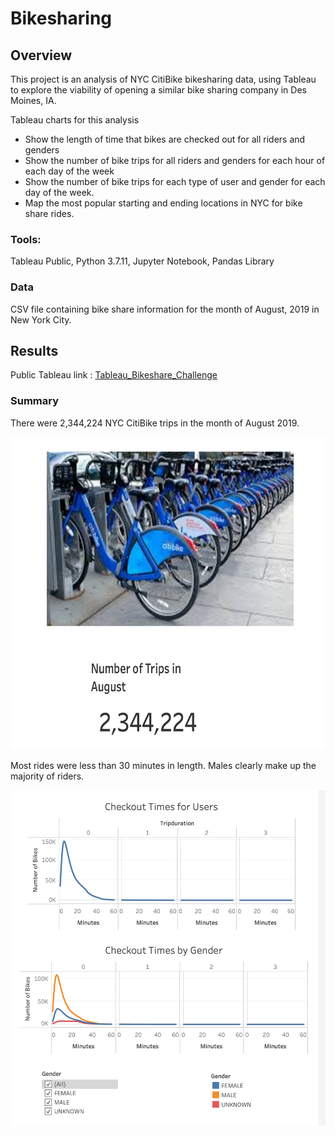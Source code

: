 # Bikesharing

## Overview

This project is an analysis of NYC CitiBike bikesharing data, using Tableau to explore the viability of opening a similar bike sharing company in Des Moines, IA.

Tableau charts for this analysis

 - Show the length of time that bikes are checked out for all riders and genders	
 - Show the number of bike trips for all riders and genders for each hour of each day of the week
 - Show the number of bike trips for each type of user and gender for each day of the week.
 - Map the most popular starting and ending locations in NYC for bike share rides. 

### Tools:
Tableau Public,
Python 3.7.11,
Jupyter Notebook,
Pandas Library

### Data
CSV file containing bike share information for the month of August, 2019 in New York City.

## Results

Public Tableau link : [Tableau_Bikeshare_Challenge](https://public.tableau.com/app/profile/nina.quick/viz/BikeshareChallenge_16478351821400/NYCBikshare?publish=yes)

### Summary

There were 2,344,224 NYC CitiBike trips in the month of August 2019.

<img src="https://github.com/NinaQuik/bikesharing/blob/main/Resources/summary.png" width="600" height="500">

Most rides were less than 30 minutes in length.  Males clearly make up the majority of riders.

![checkouttimes](/Resources/checkout_times.png)
